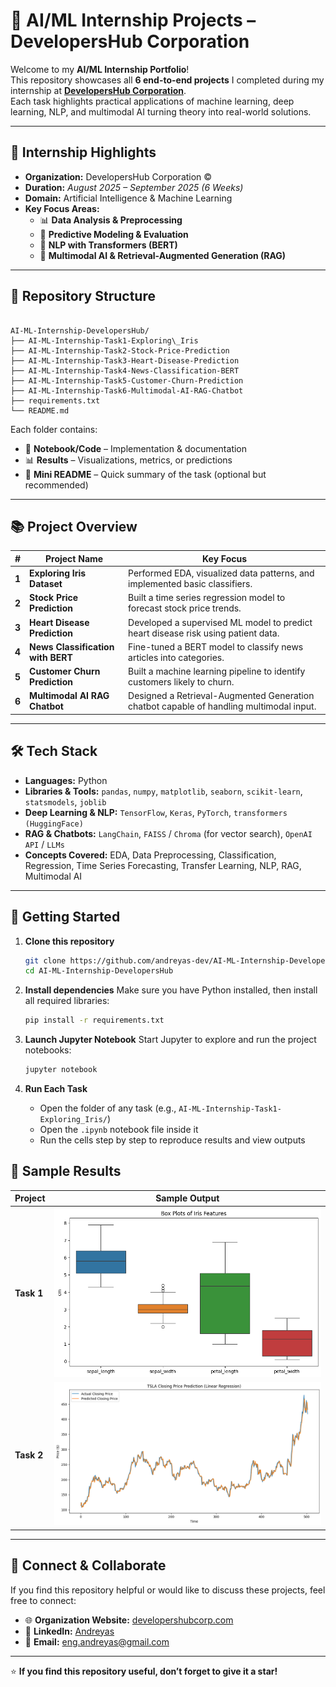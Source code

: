# 🧠 AI/ML Internship Projects – DevelopersHub Corporation

Welcome to my **AI/ML Internship Portfolio**!  
This repository showcases all **6 end-to-end projects** I completed during my internship at **[DevelopersHub Corporation](https://developershubcorp.com/)**.  
Each task highlights practical applications of machine learning, deep learning, NLP, and multimodal AI turning theory into real-world solutions.

---

## 🔎 Internship Highlights

- **Organization:** DevelopersHub Corporation ©  
- **Duration:** *August 2025 – September 2025 (6 Weeks)* 
- **Domain:** Artificial Intelligence & Machine Learning  
- **Key Focus Areas:**  
  - 📊 **Data Analysis & Preprocessing**  
  - 🤖 **Predictive Modeling & Evaluation**  
  - 📰 **NLP with Transformers (BERT)**  
  - 🔗 **Multimodal AI & Retrieval-Augmented Generation (RAG)**  

---

## 📂 Repository Structure

```

AI-ML-Internship-DevelopersHub/
├── AI-ML-Internship-Task1-Exploring\_Iris
├── AI-ML-Internship-Task2-Stock-Price-Prediction
├── AI-ML-Internship-Task3-Heart-Disease-Prediction
├── AI-ML-Internship-Task4-News-Classification-BERT
├── AI-ML-Internship-Task5-Customer-Churn-Prediction
├── AI-ML-Internship-Task6-Multimodal-AI-RAG-Chatbot
├── requirements.txt
└── README.md

````

Each folder contains:
- 📝 **Notebook/Code** – Implementation & documentation  
- 📊 **Results** – Visualizations, metrics, or predictions  
- 📄 **Mini README** – Quick summary of the task (optional but recommended)  

---

## 📚 Project Overview

| # | Project Name | Key Focus |
|---|--------------|-----------|
| **1** | **Exploring Iris Dataset** | Performed EDA, visualized data patterns, and implemented basic classifiers. |
| **2** | **Stock Price Prediction** | Built a time series regression model to forecast stock price trends. |
| **3** | **Heart Disease Prediction** | Developed a supervised ML model to predict heart disease risk using patient data. |
| **4** | **News Classification with BERT** | Fine-tuned a BERT model to classify news articles into categories. |
| **5** | **Customer Churn Prediction** | Built a machine learning pipeline to identify customers likely to churn. |
| **6** | **Multimodal AI RAG Chatbot** | Designed a Retrieval-Augmented Generation chatbot capable of handling multimodal input. |

---

## 🛠 Tech Stack

- **Languages:** Python  
- **Libraries & Tools:** `pandas`, `numpy`, `matplotlib`, `seaborn`, `scikit-learn`, `statsmodels`, `joblib`  
- **Deep Learning & NLP:** `TensorFlow`, `Keras`, `PyTorch`, `transformers (HuggingFace)`  
- **RAG & Chatbots:** `LangChain`, `FAISS` / `Chroma` (for vector search), `OpenAI API` / `LLMs`  
- **Concepts Covered:** EDA, Data Preprocessing, Classification, Regression, Time Series Forecasting, Transfer Learning, NLP, RAG, Multimodal AI


---

## 🚀 Getting Started

1. **Clone this repository**
   ```bash
   git clone https://github.com/andreyas-dev/AI-ML-Internship-DevelopersHub.git
   cd AI-ML-Internship-DevelopersHub

2. **Install dependencies**
   Make sure you have Python installed, then install all required libraries:

   ```bash
   pip install -r requirements.txt
   ```

3. **Launch Jupyter Notebook**
   Start Jupyter to explore and run the project notebooks:

   ```bash
   jupyter notebook
   ```

4. **Run Each Task**

   * Open the folder of any task (e.g., `AI-ML-Internship-Task1-Exploring_Iris/`)
   * Open the `.ipynb` notebook file inside it
   * Run the cells step by step to reproduce results and view outputs

## 📸 Sample Results

| Project    | Sample Output |
|-----------|---------------|
| **Task 1** | ![Iris Dataset Visualization](https://github.com/andreyas-dev/AI-ML-Internship-DevelopersHub/blob/main/AI-ML-Internship-Task1-Exploring_Iris/results/boxplot_features.png) |
| **Task 2** | ![Stock Price Prediction](https://github.com/andreyas-dev/AI-ML-Internship-DevelopersHub/blob/main/AI-ML-Internship-Task2-Stock-Price-Prediction/results/tsla_lr_prediction.png) |

---

## 🤝 Connect & Collaborate

If you find this repository helpful or would like to discuss these projects, feel free to connect:

* 🌐 **Organization Website:** [developershubcorp.com](https://developershubcorp.com/)  
* 💼 **LinkedIn:** [Andreyas](www.linkedin.com/in/eng-andreyas)    
* 📧 **Email:** eng.andreyas@gmail.com  

---

⭐ **If you find this repository useful, don’t forget to give it a star!**

